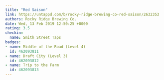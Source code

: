```yaml
---
title: "Red Saison"
link: https://untappd.com/b/rocky-ridge-brewing-co-red-saison/2632353
authors: Rocky Ridge Brewing Co.
date: Wed, 13 Feb 2019 12:50:25 +0000
rating: 3.5
checkin:
  name: Smith Street Taps
badges:
- name: Middle of the Road (Level 4)
  id: 462093811
- name: Draft City (Level 3)
  id: 462093812
- name: Trip to the Farm
  id: 462093813
---
```

